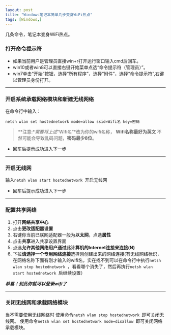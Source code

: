 ```yaml
---
layout: post
title: "Windows笔记本简单几步变身WiFi热点"
tags: [Windows,]
---
```

几条命令，笔记本变身WiFi热点。
### 打开命令提示符

- 如果当前用户是管理员直接win+r打开运行窗口输入cmd后回车。
- win10或者win8可以直接右键开始菜单点选“命令提示符（管理员）”。
- win7单击“开始”按钮，选择“所有程序”，选择“附件”，选择“命令提示符”,右键以管理员身份打开。

---

### 开启系统承载网络模块和新建无线网络

在命令行中输入：

`netsh wlan set hostednetwork mode=allow ssid=Wifi名 key=密码`

>**注意:**需要将上述*“Wifi名”*改为你的wifi名称， **Wifi名称最好为英文** 不然可能会导致乱码问题，**密码最少8位**。

+ 回车后提示成功进入下一步

---

### 开启无线网

输入`netsh wlan start hostednetwork `开启无线网

+ 回车后提示成功进入下一步

---

### 配置共享网络

1. 打开**网络共享中心**
2. 点击**更改适配器设置**
3. 右键你当前已联网适配器一般为**以太网**，点选**属性**
4. 点击**共享**进入共享设置界面
5. 点选**允许其他网络用户通过此计算机的Internet连接来连接(N)**
6. 下拉**请选择一个专用网络连接**选择刚创建出来的网络连接(有无线网络标识，在网络名称下面有刚才输入的wifi名，实在找不到可以在命令行中执行`netsh wlan stop hostednetwork `，看看哪个消失了，然后再执行`netsh wlan start hostednetwork `后继续设置）

***恭喜！到此你就可以登录wifi了***

---

### 关闭无线网和承载网络模块

当不需要使用无线网络时
使用命令`netsh wlan stop hostednetwork `即可关闭无线网。
使用命令`netsh wlan set hostednetwork mode=disallow `即可关闭网络承载模块。
